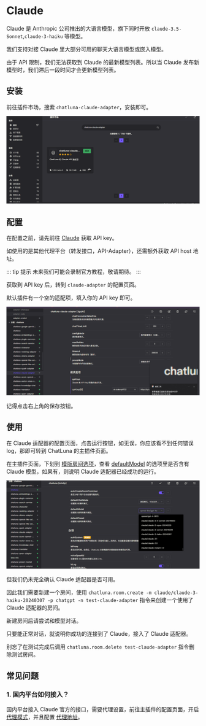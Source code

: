 # Claude

Claude 是 Anthropic 公司推出的大语言模型，旗下同时开放 `claude-3.5-Sonnet`,`claude-3-haiku` 等模型。

我们支持对接 Claude 里大部分可用的聊天大语言模型或嵌入模型。

由于 API 限制，我们无法获取到 Claude 的最新模型列表。所以当 Claude 发布新模型时，我们滞后一段时间才会更新模型列表。

## 安装

前往插件市场，搜索 `chatluna-claude-adapter`，安装即可。

![images](../../public/images/plugin_market_claude.png)

## 配置

在配置之前，请先前往 [Claude](https://console.anthropic.com/settings/keys) 获取 API key。

如使用的是其他代理平台（转发接口，API-Adapter），还需额外获取 API host 地址。

::: tip 提示
未来我们可能会录制官方教程，敬请期待。
:::

获取到 API key 后，转到 `claude-adapter` 的配置页面。

默认插件有一个空的适配项，填入你的 API key 即可。

![images](../../public/images/plugin_claude.png)

记得点击右上角的保存按钮。

## 使用

在 Claude 适配器的配置页面，点击运行按钮，如无误，你应该看不到任何错误 log，那即可转到 ChatLuna 的主插件页面。

在主插件页面，下划到 [模版房间选项](../useful-configurations.md#模版房间选项)，查看 [defaultModel](../useful-configurations.md#defaultmodel) 的选项里是否含有 Claude 模型，如果有，则说明 Claude 适配器已经成功的运行。

![images](../../public/images/plugin_claude_config.png)

但我们仍未完全确认 Claude 适配器是否可用。

因此我们需要新建一个房间，使用 `chatluna.room.create -m claude/claude-3-haiku-20240307 -p chatgpt -n test-claude-adapter` 指令来创建一个使用了 Claude 适配器的房间。

新建房间后请尝试和模型对话。

只要能正常对话，就说明你成功的连接到了 Claude，接入了 Claude 适配器。

别忘了在测试完成后调用 `chatluna.room.delete test-claude-adapter` 指令删除测试房间。

## 常见问题

### 1. 国内平台如何接入？

国内平台接入 Claude 官方的接口，需要代理设置，前往主插件的配置页面，开启 [代理模式](../useful-configurations.md/#isproxy)，并且配置 [代理地址](../useful-configurations.md#proxyaddress)。
